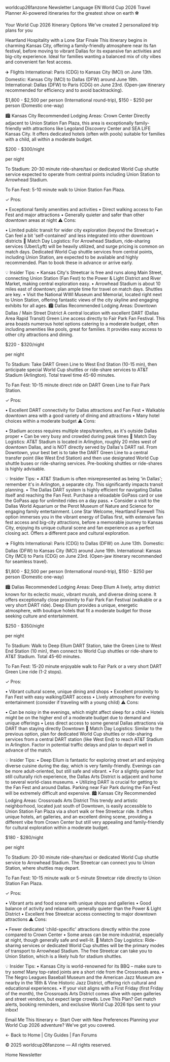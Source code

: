 worldcup26fanzone
Newsletter
Language
EN
World Cup 2026 Travel Planner
AI-powered itineraries for the greatest show on earth ⚽

Your World Cup 2026 Itinerary Options
We've created 2 personalized trip plans for you

Heartland Hospitality with a Lone Star Finale
This itinerary begins in charming Kansas City, offering a family-friendly atmosphere near its fan festival, before moving to vibrant Dallas for its expansive fan activities and big-city experience. Ideal for families wanting a balanced mix of city vibes and convenient fan fest access.

✈️
Flights
International: Paris (CDG) to Kansas City (MCI) on June 13th. Domestic: Kansas City (MCI) to Dallas (DFW) around June 19th. International: Dallas (DFW) to Paris (CDG) on June 23rd. (Open-jaw itinerary recommended for efficiency and to avoid backtracking).

$1,800 - $2,500 per person (International round-trip), $150 - $250 per person (Domestic one-way)

🏙️
Kansas City
Recommended Lodging Areas:
Crown Center
Directly adjacent to Union Station Fan Plaza, this area is exceptionally family-friendly with attractions like Legoland Discovery Center and SEA LIFE Kansas City. It offers dedicated hotels (often with pools) suitable for families with a child, all within a moderate budget.

$200 - $300/night

per night

To Stadium: 20-30 minute ride-share/taxi or dedicated World Cup shuttle service expected to operate from central points including Union Station to Arrowhead Stadium.

To Fan Fest: 5-10 minute walk to Union Station Fan Plaza.

✓ Pros:

• Exceptional family amenities and activities
• Direct walking access to Fan Fest and major attractions
• Generally quieter and safer than other downtown areas at night
⚠ Cons:

• Limited public transit for wider city exploration (beyond the Streetcar)
• Can feel a bit 'self-contained' and less integrated into other downtown districts
🎫 Match Day Logistics:
For Arrowhead Stadium, ride-sharing services (Uber/Lyft) will be heavily utilized, and surge pricing is common on match days. Dedicated World Cup shuttle services from central points, including Union Station, are expected to be available and highly recommended. Plan to book these in advance or arrive early.

💡 Insider Tips:
• Kansas City's Streetcar is free and runs along Main Street, connecting Union Station (Fan Fest) to the Power & Light District and River Market, making central exploration easy.
• Arrowhead Stadium is about 10 miles east of downtown; plan ample time for travel on match days. Shuttles are key.
• Visit the National WWI Museum and Memorial, located right next to Union Station, offering fantastic views of the city skyline and engaging exhibits for all ages.
🏙️
Dallas
Recommended Lodging Areas:
Downtown Dallas / Main Street District
A central location with excellent DART (Dallas Area Rapid Transit) Green Line access directly to Fair Park Fan Festival. This area boasts numerous hotel options catering to a moderate budget, often including amenities like pools, great for families. It provides easy access to other city attractions and dining.

$220 - $320/night

per night

To Stadium: Take DART Green Line to West End Station (10-15 min), then anticipate special World Cup shuttles or ride-share services to AT&T Stadium (Arlington). Total travel time 45-60 minutes.

To Fan Fest: 10-15 minute direct ride on DART Green Line to Fair Park Station.

✓ Pros:

• Excellent DART connectivity for Dallas attractions and Fan Fest
• Walkable downtown area with a good variety of dining and attractions
• Many hotel choices within a moderate budget
⚠ Cons:

• Stadium access requires multiple steps/transfers, as it's outside Dallas proper
• Can be very busy and crowded during peak times
🎫 Match Day Logistics:
AT&T Stadium is located in Arlington, roughly 20 miles west of downtown Dallas, and is NOT directly served by Dallas's DART rail. From Downtown, your best bet is to take the DART Green Line to a central transfer point (like West End Station) and then use designated World Cup shuttle buses or ride-sharing services. Pre-booking shuttles or ride-shares is highly advisable.

💡 Insider Tips:
• AT&T Stadium is often misrepresented as being 'in Dallas'; remember it's in Arlington, a separate city. This significantly impacts transit planning.
• The Dallas DART system is highly efficient for navigating Dallas itself and reaching the Fan Fest. Purchase a reloadable GoPass card or use the GoPass app for unlimited rides on a day pass.
• Consider a visit to the Dallas World Aquarium or the Perot Museum of Nature and Science for engaging family entertainment.
Lone Star Welcome, Heartland Farewell
This option immerses you in the vibrant energy of Dallas first, with extensive fan fest access and big-city attractions, before a memorable journey to Kansas City, enjoying its unique cultural scene and fan experience as a perfect closing act. Offers a different pace and cultural exploration.

✈️
Flights
International: Paris (CDG) to Dallas (DFW) on June 13th. Domestic: Dallas (DFW) to Kansas City (MCI) around June 19th. International: Kansas City (MCI) to Paris (CDG) on June 23rd. (Open-jaw itinerary recommended for seamless travel).

$1,800 - $2,500 per person (International round-trip), $150 - $250 per person (Domestic one-way)

🏙️
Dallas
Recommended Lodging Areas:
Deep Ellum
A lively, artsy district known for its eclectic music, vibrant murals, and diverse dining scene. It offers exceptionally close proximity to Fair Park Fan Festival (walkable or a very short DART ride). Deep Ellum provides a unique, energetic atmosphere, with boutique hotels that fit a moderate budget for those seeking culture and entertainment.

$250 - $350/night

per night

To Stadium: Walk to Deep Ellum DART Station, take the Green Line to West End Station (10 min), then connect to World Cup shuttles or ride-share to AT&T Stadium. Total 45-60 minutes.

To Fan Fest: 15-20 minute enjoyable walk to Fair Park or a very short DART Green Line ride (1-2 stops).

✓ Pros:

• Vibrant cultural scene, unique dining and shops
• Excellent proximity to Fan Fest with easy walking/DART access
• Lively atmosphere for evening entertainment (consider if traveling with a young child)
⚠ Cons:

• Can be noisy in the evenings, which might affect sleep for a child
• Hotels might be on the higher end of a moderate budget due to demand and unique offerings
• Less direct access to some general Dallas attractions via DART than staying directly Downtown
🎫 Match Day Logistics:
Similar to the previous option, plan for dedicated World Cup shuttles or ride-sharing services from a central DART station (like West End) to reach AT&T Stadium in Arlington. Factor in potential traffic delays and plan to depart well in advance of the match.

💡 Insider Tips:
• Deep Ellum is fantastic for exploring street art and enjoying diverse cuisine during the day, which is very family-friendly. Evenings can be more adult-oriented, but still safe and vibrant.
• For a slightly quieter but still culturally rich experience, the Dallas Arts District is adjacent and home to several world-class museums.
• Utilizing DART is crucial for getting to the Fan Fest and around Dallas. Parking near Fair Park during the Fan Fest will be extremely difficult and expensive.
🏙️
Kansas City
Recommended Lodging Areas:
Crossroads Arts District
This trendy and artistic neighborhood, located just south of Downtown, is easily accessible to Union Station Fan Plaza via a short walk or free Streetcar ride. It offers unique hotels, art galleries, and an excellent dining scene, providing a different vibe from Crown Center but still very appealing and family-friendly for cultural exploration within a moderate budget.

$180 - $280/night

per night

To Stadium: 20-30 minute ride-share/taxi or dedicated World Cup shuttle service to Arrowhead Stadium. The Streetcar can connect you to Union Station, where shuttles may depart.

To Fan Fest: 10-15 minute walk or 5-minute Streetcar ride directly to Union Station Fan Plaza.

✓ Pros:

• Vibrant arts and food scene with unique shops and galleries
• Good balance of activity and relaxation, generally quieter than the Power & Light District
• Excellent free Streetcar access connecting to major downtown attractions
⚠ Cons:

• Fewer dedicated 'child-specific' attractions directly within the zone compared to Crown Center
• Some areas can be more industrial, especially at night, though generally safe and well-lit.
🎫 Match Day Logistics:
Ride-sharing services or dedicated World Cup shuttles will be the primary modes of transport to Arrowhead Stadium. The free Streetcar can take you to Union Station, which is a likely hub for stadium shuttles.

💡 Insider Tips:
• Kansas City is world-renowned for its BBQ – make sure to try some! Many top-rated joints are a short ride from the Crossroads area.
• The Negro Leagues Baseball Museum and the American Jazz Museum are nearby in the 18th & Vine Historic Jazz District, offering rich cultural and educational experiences.
• If your visit aligns with a First Friday (first Friday of the month), the Crossroads Arts District comes alive with open galleries and street vendors, but expect large crowds.
Love This Plan?
Get match alerts, booking reminders, and exclusive World Cup 2026 tips sent to your inbox!

Email Me This Itinerary
← Start Over with New Preferences
Planning your World Cup 2026 adventure? We've got you covered.

← Back to Home | City Guides | Fan Forums

© 2025 worldcup26fanzone — All rights reserved.

Home
Newsletter
